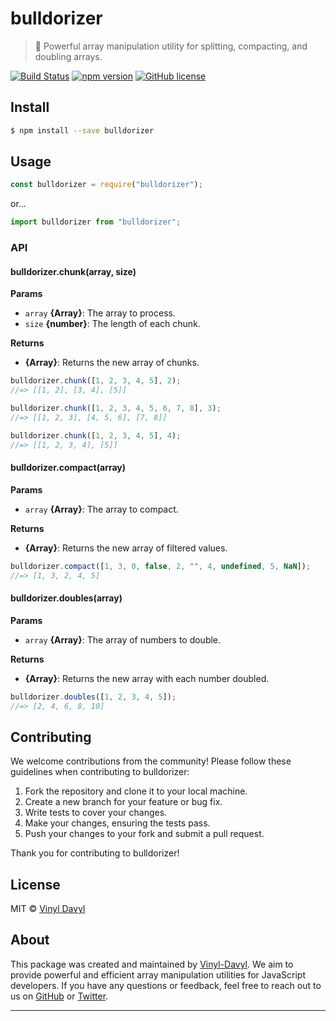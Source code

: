 # bulldorizer

> 🚜 Powerful array manipulation utility for splitting, compacting, and doubling arrays.

[![Build Status](https://api.travis-ci.com/vinyl-davyl/bulldorizer.svg?token=your-travis-token&branch=master)](https://travis-ci.com/vinyl-davyl/bulldorizer) [![npm version](https://badge.fury.io/js/bulldorizer.svg)](https://badge.fury.io/js/bulldorizer) [![GitHub license](https://img.shields.io/badge/license-MIT-blue.svg)](https://github.com/vinyl-davyl/bulldorizer/blob/master/LICENSE)

## Install

```sh
$ npm install --save bulldorizer
```

## Usage

```js
const bulldorizer = require("bulldorizer");
```

or...

```js
import bulldorizer from "bulldorizer";
```

### API

#### bulldorizer.chunk(array, size)

**Params**

- `array` **{Array}**: The array to process.
- `size` **{number}**: The length of each chunk.

**Returns**

- **{Array}**: Returns the new array of chunks.

```js
bulldorizer.chunk([1, 2, 3, 4, 5], 2);
//=> [[1, 2], [3, 4], [5]]

bulldorizer.chunk([1, 2, 3, 4, 5, 6, 7, 8], 3);
//=> [[1, 2, 3], [4, 5, 6], [7, 8]]

bulldorizer.chunk([1, 2, 3, 4, 5], 4);
//=> [[1, 2, 3, 4], [5]]
```

#### bulldorizer.compact(array)

**Params**

- `array` **{Array}**: The array to compact.

**Returns**

- **{Array}**: Returns the new array of filtered values.

```js
bulldorizer.compact([1, 3, 0, false, 2, "", 4, undefined, 5, NaN]);
//=> [1, 3, 2, 4, 5]
```

#### bulldorizer.doubles(array)

**Params**

- `array` **{Array}**: The array of numbers to double.

**Returns**

- **{Array}**: Returns the new array with each number doubled.

```js
bulldorizer.doubles([1, 2, 3, 4, 5]);
//=> [2, 4, 6, 8, 10]
```

## Contributing

We welcome contributions from the community! Please follow these guidelines when contributing to bulldorizer:

1. Fork the repository and clone it to your local machine.
2. Create a new branch for your feature or bug fix.
3. Write tests to cover your changes.
4. Make your changes, ensuring the tests pass.
5. Push your changes to your fork and submit a pull request.

Thank you for contributing to bulldorizer!

## License

MIT © [Vinyl Davyl](https://github.com/Vinyl-Davyl)

## About

This package was created and maintained by [Vinyl-Davyl](https://github.com/Vinyl-Davyl). We aim to provide powerful and efficient array manipulation utilities for JavaScript developers. If you have any questions or feedback, feel free to reach out to us on [GitHub](https://github.com/Vinyl-Davyl) or [Twitter](https://x.com/Vinylchi).

---
